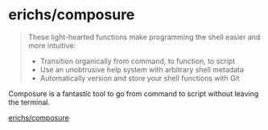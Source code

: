   
# erichs/composure   
  
> These light-hearted functions make programming the shell easier and more intuitive:  
>   
>   * Transition organically from command, to function, to script  
>   * Use an unobtrusive help system with arbitrary shell metadata  
>   * Automatically version and store your shell functions with Git  
  
Composure is a fantastic tool to go from command to script without leaving the terminal.  

[erichs/composure](https://github.com/erichs/composure) 